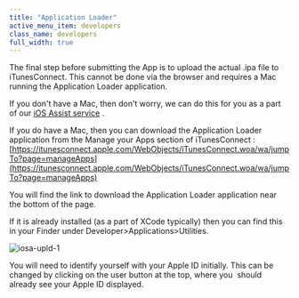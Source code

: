 ```yaml
---
title: "Application Loader"
active_menu_item: developers
class_name: developers
full_width: true
---
```



The final step before submitting the App is to upload the actual .ipa file to iTunesConnect. This cannot be done via the browser and requires a Mac running the Application Loader application.

If you don't have a Mac, then don't worry, we can do this for you as a part of our [iOS Assist service](../../i-havent-got-a-mac.htm) .

If you do have a Mac, then you can download the Application Loader application from the Manage your Apps section of iTunesConnect : [https://itunesconnect.apple.com/WebObjects/iTunesConnect.woa/wa/jumpTo?page=manageApps](https://itunesconnect.apple.com/WebObjects/iTunesConnect.woa/wa/jumpTo?page=manageApps)

You will find the link to download the Application Loader application near the bottom of the page.

If it is already installed (as a part of XCode typically) then you can find this in your Finder under Developer\>Applications\>Utilities.

![iosa-upld-1](/img/docs/iosa-upld-1.zoom77.png)

You will need to identify yourself with your Apple ID initially. This can be changed by clicking on the user button at the top, where you  should already see your Apple ID displayed.

